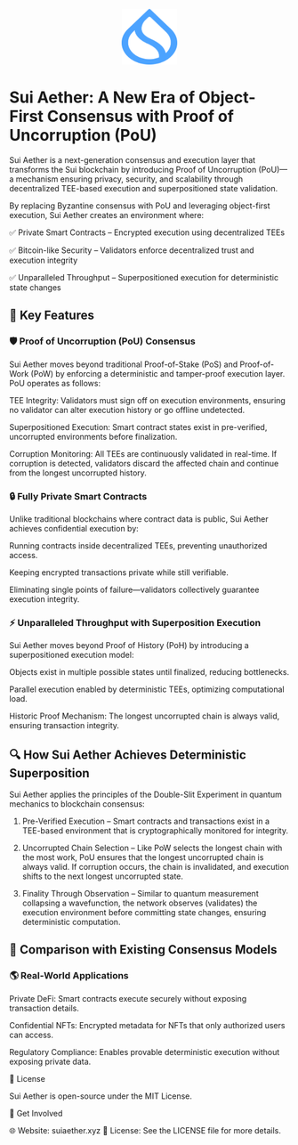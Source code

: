<p align="center">
<img src="https://raw.githubusercontent.com/MystenLabs/sui/refs/heads/main/docs/site/static/img/logo.svg" alt="Sui Logo" width="100" height="100">
</p>

# Sui Aether: A New Era of Object-First Consensus with Proof of Uncorruption (PoU)

Sui Aether is a next-generation consensus and execution layer that transforms the Sui blockchain by introducing Proof of Uncorruption (PoU)—a mechanism ensuring privacy, security, and scalability through decentralized TEE-based execution and superpositioned state validation.

By replacing Byzantine consensus with PoU and leveraging object-first execution, Sui Aether creates an environment where:

✅ Private Smart Contracts – Encrypted execution using decentralized TEEs

✅ Bitcoin-like Security – Validators enforce decentralized trust and execution integrity

✅ Unparalleled Throughput – Superpositioned execution for deterministic state changes



## 🚀 Key Features

### 🛡️ Proof of Uncorruption (PoU) Consensus

Sui Aether moves beyond traditional Proof-of-Stake (PoS) and Proof-of-Work (PoW) by enforcing a deterministic and tamper-proof execution layer. PoU operates as follows:

TEE Integrity: Validators must sign off on execution environments, ensuring no validator can alter execution history or go offline undetected.

Superpositioned Execution: Smart contract states exist in pre-verified, uncorrupted environments before finalization.

Corruption Monitoring: All TEEs are continuously validated in real-time. If corruption is detected, validators discard the affected chain and continue from the longest uncorrupted history.


### 🔒 Fully Private Smart Contracts

Unlike traditional blockchains where contract data is public, Sui Aether achieves confidential execution by:

Running contracts inside decentralized TEEs, preventing unauthorized access.

Keeping encrypted transactions private while still verifiable.

Eliminating single points of failure—validators collectively guarantee execution integrity.


### ⚡ Unparalleled Throughput with Superposition Execution

Sui Aether moves beyond Proof of History (PoH) by introducing a superpositioned execution model:

Objects exist in multiple possible states until finalized, reducing bottlenecks.

Parallel execution enabled by deterministic TEEs, optimizing computational load.

Historic Proof Mechanism: The longest uncorrupted chain is always valid, ensuring transaction integrity.



## 🔍  How Sui Aether Achieves Deterministic Superposition

Sui Aether applies the principles of the Double-Slit Experiment in quantum mechanics to blockchain consensus:

1. Pre-Verified Execution – Smart contracts and transactions exist in a TEE-based environment that is cryptographically monitored for integrity.


2. Uncorrupted Chain Selection – Like PoW selects the longest chain with the most work, PoU ensures that the longest uncorrupted chain is always valid. If corruption occurs, the chain is invalidated, and execution shifts to the next longest uncorrupted state.


3. Finality Through Observation – Similar to quantum measurement collapsing a wavefunction, the network observes (validates) the execution environment before committing state changes, ensuring deterministic computation.



## 🔬 Comparison with Existing Consensus Models

### 🌎 Real-World Applications

Private DeFi: Smart contracts execute securely without exposing transaction details.

Confidential NFTs: Encrypted metadata for NFTs that only authorized users can access.

Regulatory Compliance: Enables provable deterministic execution without exposing private data.


📜 License

Sui Aether is open-source under the MIT License.

🚀 Get Involved

🌐 Website: suiaether.xyz
📜 License: See the LICENSE file for more details.


